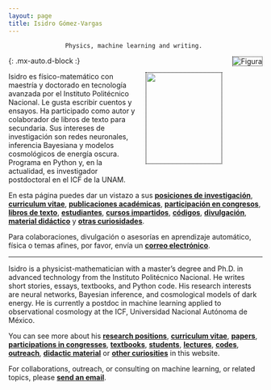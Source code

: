 ```yaml
---
layout: page
title: Isidro Gómez-Vargas
---
```


<div align="center"><code>Physics, machine learning and writing. </code></div>

![Figura](https://igomezv.github.io/assets/img/collage1.png){: .mx-auto.d-block :} 							
 

<style>
img {
  float: right;
  border: 1px dotted black;
  margin: 0px 0px 15px 20px;
}
</style>


<img src="https://igomezv.github.io/assets/img/isidroBN.png" width="150" height="180">

<p> Isidro es físico-matemático con maestría y doctorado en tecnología avanzada por el Instituto Politécnico Nacional. Le gusta escribir cuentos y ensayos. Ha participado como autor y colaborador de libros de texto para secundaria. Sus intereses de investigación son redes neuronales, inferencia Bayesiana y modelos cosmológicos de energía oscura. Programa en Python y, en la actualidad, es investigador postdoctoral en el ICF de la UNAM.</p>

En esta página puedes dar un vistazo a sus [**posiciones de investigación**](https://igomezv.github.io/cv/#research-positions), [**curriculum vitae**](https://igomezv.github.io/cv), [**publicaciones académicas**](https://igomezv.github.io/research/#list-of-papers), [**participación en congresos**](https://igomezv.github.io/research/#list-of-academic-presentations),  [**libros de texto**](https://igomezv.github.io/outreach/#text-books), [**estudiantes**](https://igomezv.github.io/teaching/#students), [**cursos impartidos**](https://igomezv.github.io/teaching/#courses), [**códigos**](code.md), [**divulgación**](https://igomezv.github.io/outreach/#outreach), [**material didáctico**](https://igomezv.github.io/outreach/#digital-didactic-material) y [**otras curiosidades**](https://igomezv.github.io/other).

Para colaboraciones, divulgación o asesorías en aprendizaje automático, física o temas afines, por favor, envía un [**correo electrónico**](mailto:igomezvargas@outlook.com). 

---

<p> Isidro is a physicist-mathematician with a master’s degree and Ph.D. in advanced technology from the Instituto Politécnico Nacional. He writes short stories, essays, textbooks, and Python code. His research interests are neural networks, Bayesian inference, and cosmological models of dark energy. He is currently a postdoc in machine learning applied to observational cosmology at the ICF, Universidad Nacional Autónoma de México.</p>

You can see more about his [**research positions**](https://igomezv.github.io/cv/#research-positions), [**curriculum vitae**](https://igomezv.github.io/cv), [**papers**](https://igomezv.github.io/research/#list-of-papers), [**participations in congresses**](https://igomezv.github.io/research/#list-of-academic-presentations),  [**textbooks**](https://igomezv.github.io/outreach/#text-books), [**students**](https://igomezv.github.io/teaching/#students), [**lectures**](https://igomezv.github.io/teaching/#courses), [**codes**](code.md), [**outreach**](https://igomezv.github.io/outreach/#outreach), [**didactic material**](https://igomezv.github.io/outreach/#digital-didactic-material) or [**other curiosities**](https://igomezv.github.io/other) in this website.

For collaborations, outreach, or consulting on machine learning, or related topics, please [**send an email**](mailto:igomezvargas@outlook.com). 

						

